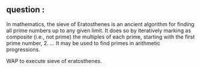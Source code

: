 ## question :
In mathematics, the sieve of Eratosthenes is an ancient algorithm for finding all prime numbers up to any given limit. It does so by iteratively marking as composite (i.e., not prime) the multiples of each prime, starting with the first prime number, 2. ... It may be used to find primes in arithmetic progressions.

WAP to execute sieve of eratosthenes.